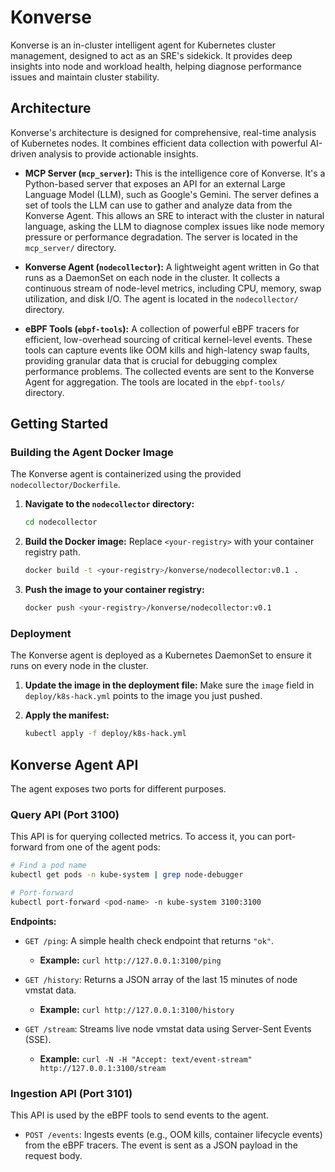 # Konverse

Konverse is an in-cluster intelligent agent for Kubernetes cluster management, designed to act as an SRE's sidekick. It provides deep insights into node and workload health, helping diagnose performance issues and maintain cluster stability.

## Architecture

Konverse's architecture is designed for comprehensive, real-time analysis of Kubernetes nodes. It combines efficient data collection with powerful AI-driven analysis to provide actionable insights.

*   **MCP Server (`mcp_server`):** This is the intelligence core of Konverse. It's a Python-based server that exposes an API for an external Large Language Model (LLM), such as Google's Gemini. The server defines a set of tools the LLM can use to gather and analyze data from the Konverse Agent. This allows an SRE to interact with the cluster in natural language, asking the LLM to diagnose complex issues like node memory pressure or performance degradation. The server is located in the `mcp_server/` directory.

*   **Konverse Agent (`nodecollector`):** A lightweight agent written in Go that runs as a DaemonSet on each node in the cluster. It collects a continuous stream of node-level metrics, including CPU, memory, swap utilization, and disk I/O. The agent is located in the `nodecollector/` directory.

*   **eBPF Tools (`ebpf-tools`):** A collection of powerful eBPF tracers for efficient, low-overhead sourcing of critical kernel-level events. These tools can capture events like OOM kills and high-latency swap faults, providing granular data that is crucial for debugging complex performance problems. The collected events are sent to the Konverse Agent for aggregation. The tools are located in the `ebpf-tools/` directory.

## Getting Started

### Building the Agent Docker Image

The Konverse agent is containerized using the provided `nodecollector/Dockerfile`.

1.  **Navigate to the `nodecollector` directory:**
    ```bash
    cd nodecollector
    ```

2.  **Build the Docker image:** Replace `<your-registry>` with your container registry path.
    ```bash
    docker build -t <your-registry>/konverse/nodecollector:v0.1 .
    ```

3.  **Push the image to your container registry:**
    ```bash
    docker push <your-registry>/konverse/nodecollector:v0.1
    ```

### Deployment

The Konverse agent is deployed as a Kubernetes DaemonSet to ensure it runs on every node in the cluster.

1.  **Update the image in the deployment file:** Make sure the `image` field in `deploy/k8s-hack.yml` points to the image you just pushed.

2.  **Apply the manifest:**
    ```bash
    kubectl apply -f deploy/k8s-hack.yml
    ```

## Konverse Agent API

The agent exposes two ports for different purposes.

### Query API (Port 3100)

This API is for querying collected metrics. To access it, you can port-forward from one of the agent pods:

```bash
# Find a pod name
kubectl get pods -n kube-system | grep node-debugger

# Port-forward
kubectl port-forward <pod-name> -n kube-system 3100:3100
```

**Endpoints:**

*   `GET /ping`: A simple health check endpoint that returns `"ok"`.
    *   **Example:** `curl http://127.0.0.1:3100/ping`

*   `GET /history`: Returns a JSON array of the last 15 minutes of node vmstat data.
    *   **Example:** `curl http://127.0.0.1:3100/history`

*   `GET /stream`: Streams live node vmstat data using Server-Sent Events (SSE).
    *   **Example:** `curl -N -H "Accept: text/event-stream" http://127.0.0.1:3100/stream`

### Ingestion API (Port 3101)

This API is used by the eBPF tools to send events to the agent.

*   `POST /events`: Ingests events (e.g., OOM kills, container lifecycle events) from the eBPF tracers. The event is sent as a JSON payload in the request body.
